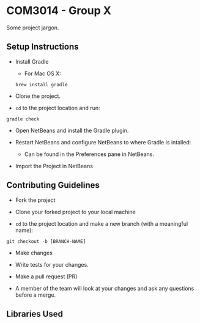 # COM3014 - Group X 

Some project jargon.

## Setup Instructions

- Install Gradle 
	* For Mac OS X:
	```
	brew install gradle
	```

- Clone the project. 

- `cd` to the project location and run: 
```
gradle check
```

- Open NetBeans and install the Gradle plugin.

- Restart NetBeans and configure NetBeans to where Gradle is intalled:
	* Can be found in the Preferences pane in NetBeans.

- Import the Project in NetBeans

## Contributing Guidelines

- Fork the project 

- Clone your forked project to your local machine

- `cd` to the project location and make a new branch (with a meaningful name):
```
git checkout -b [BRANCH-NAME]
```
- Make changes

- Write tests for your changes. 

- Make a pull request (PR)

- A member of the team will look at your changes and ask any questions before a merge.

## Libraries Used